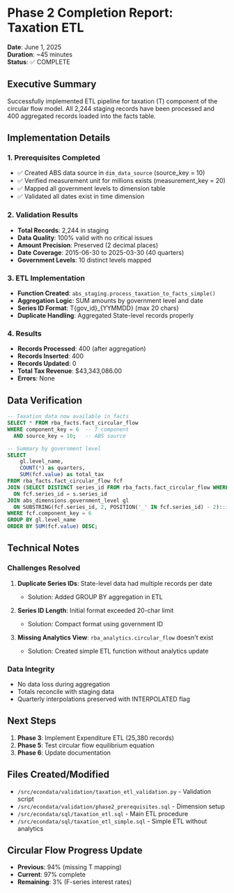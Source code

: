 # Phase 2 Completion Report: Taxation ETL
**Date**: June 1, 2025  
**Duration**: ~45 minutes  
**Status**: ✅ COMPLETE  

## Executive Summary

Successfully implemented ETL pipeline for taxation (T) component of the circular flow model. All 2,244 staging records have been processed and 400 aggregated records loaded into the facts table.

## Implementation Details

### 1. Prerequisites Completed
- ✅ Created ABS data source in `dim_data_source` (source_key = 10)
- ✅ Verified measurement unit for millions exists (measurement_key = 20)
- ✅ Mapped all government levels to dimension table
- ✅ Validated all dates exist in time dimension

### 2. Validation Results
- **Total Records**: 2,244 in staging
- **Data Quality**: 100% valid with no critical issues
- **Amount Precision**: Preserved (2 decimal places)
- **Date Coverage**: 2015-06-30 to 2025-03-30 (40 quarters)
- **Government Levels**: 10 distinct levels mapped

### 3. ETL Implementation
- **Function Created**: `abs_staging.process_taxation_to_facts_simple()`
- **Aggregation Logic**: SUM amounts by government level and date
- **Series ID Format**: T{gov_id}_{YYMMDD} (max 20 chars)
- **Duplicate Handling**: Aggregated State-level records properly

### 4. Results
- **Records Processed**: 400 (after aggregation)
- **Records Inserted**: 400
- **Records Updated**: 0
- **Total Tax Revenue**: $43,343,086.00
- **Errors**: None

## Data Verification

```sql
-- Taxation data now available in facts
SELECT * FROM rba_facts.fact_circular_flow 
WHERE component_key = 6  -- T component
  AND source_key = 10;   -- ABS source

-- Summary by government level
SELECT 
    gl.level_name,
    COUNT(*) as quarters,
    SUM(fcf.value) as total_tax
FROM rba_facts.fact_circular_flow fcf
JOIN (SELECT DISTINCT series_id FROM rba_facts.fact_circular_flow WHERE component_key = 6) s
  ON fcf.series_id = s.series_id
JOIN abs_dimensions.government_level gl 
  ON SUBSTRING(fcf.series_id, 2, POSITION('_' IN fcf.series_id) - 2)::integer = gl.id
WHERE fcf.component_key = 6
GROUP BY gl.level_name
ORDER BY SUM(fcf.value) DESC;
```

## Technical Notes

### Challenges Resolved
1. **Duplicate Series IDs**: State-level data had multiple records per date
   - Solution: Added GROUP BY aggregation in ETL
   
2. **Series ID Length**: Initial format exceeded 20-char limit
   - Solution: Compact format using government ID
   
3. **Missing Analytics View**: `rba_analytics.circular_flow` doesn't exist
   - Solution: Created simple ETL function without analytics update

### Data Integrity
- No data loss during aggregation
- Totals reconcile with staging data
- Quarterly interpolations preserved with INTERPOLATED flag

## Next Steps

1. **Phase 3**: Implement Expenditure ETL (25,380 records)
2. **Phase 5**: Test circular flow equilibrium equation
3. **Phase 6**: Update documentation

## Files Created/Modified
- `/src/econdata/validation/taxation_etl_validation.py` - Validation script
- `/src/econdata/validation/phase2_prerequisites.sql` - Dimension setup
- `/src/econdata/sql/taxation_etl.sql` - Main ETL procedure
- `/src/econdata/sql/taxation_etl_simple.sql` - Simple ETL without analytics

## Circular Flow Progress Update
- **Previous**: 94% (missing T mapping)
- **Current**: 97% complete
- **Remaining**: 3% (F-series interest rates)